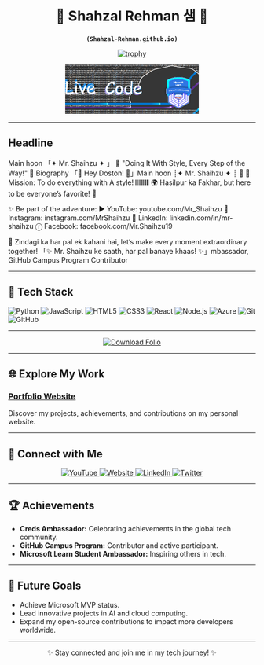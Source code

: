 <div align="center">

# 🌟 Shahzal Rehman 샘 🌟  
**`(Shahzal-Rehman.github.io)`**

[![trophy](https://github-profile-trophy.vercel.app/?username=Shahzal-Rehman&theme=onedark)](https://github.com/Shahzal-Rehman/github-profile-trophy)

<p align="center">
  <a href="./img/Download Folio/Download Folio.png">
    <img alt="Download Folio" style="max-height: 100px" src="./img/Download Folio/Download Folio.png">
  </a>
</p>

</div>

---

## Headline 
Main hoon 「✦ Mr. Shaihzu ✦ 」 🎀 "Doing It With Style, Every Step of the Way!" 🚀
Biography
「🌟 Hey Doston! 🌟」Main hoon ┊✦ Mr. Shaihzu ✦ ┊ 🚀
🎀 Mission: To do everything with A style! 𝄃𝄃𝄂𝄂𝄀𝄁𝄃𝄂𝄂𝄃
🌍 Hasilpur ka Fakhar, but here to be everyone’s favorite! 💖

✨ Be part of the adventure:
▶️ YouTube: youtube.com/Mr_Shaihzu
📸 Instagram: instagram.com/MrShaihzu
🔗 LinkedIn: linkedin.com/in/mr-shaihzu
ⓕ Facebook: facebook.com/Mr.Shaihzu19


📝 Zindagi ka har pal ek kahani hai, let’s make every moment extraordinary together!
「✨ Mr. Shaihzu ke saath, har pal banaye khaas! ✨」mbassador, GitHub Campus Program Contributor  

---

## 🔧 Tech Stack
![Python](https://img.shields.io/badge/-Python-3776AB?logo=python&logoColor=white&style=flat)
![JavaScript](https://img.shields.io/badge/-JavaScript-F7DF1E?logo=javascript&logoColor=black&style=flat)
![HTML5](https://img.shields.io/badge/-HTML5-E34F26?logo=html5&logoColor=white&style=flat)
![CSS3](https://img.shields.io/badge/-CSS3-1572B6?logo=css3&logoColor=white&style=flat)
![React](https://img.shields.io/badge/-React-61DAFB?logo=react&logoColor=black&style=flat)
![Node.js](https://img.shields.io/badge/-Node.js-339933?logo=node.js&logoColor=white&style=flat)
![Azure](https://img.shields.io/badge/-Azure-0078D4?logo=microsoft-azure&logoColor=white&style=flat)
![Git](https://img.shields.io/badge/-Git-F05032?logo=git&logoColor=white&style=flat)
![GitHub](https://img.shields.io/badge/-GitHub-181717?logo=github&logoColor=white&style=flat)

---

<p align="center">
  <a href="./img/Download Folio/1730069428926.mp4">
    <img alt="Download Folio" style="max-height: 100px" src="./img/Download Folio/1730069428926.mp4">
  </a>
</p>

---

## 🌐 Explore My Work
### [Portfolio Website]([https://shahzal.com](https://sites.google.com/view/mr-shaihzu))  
Discover my projects, achievements, and contributions on my personal website.  

---

## 🤝 Connect with Me
<p align="center">
  <a href="https://www.youtube.com/channel/UCHD_wGlQFIfwfScoZ55urfw" target="_blank">
    <img alt="YouTube" width="48" src="https://img.icons8.com/color/48/youtube-play.png">
  </a>
  <a href="https://mlsapro.com/" target="_blank">
    <img alt="Website" width="48" src="https://img.icons8.com/ios-filled/48/globe.png">
  </a>
  <a href="https://linkedin.com/in/shahzalrehman" target="_blank">
    <img alt="LinkedIn" width="48" src="https://img.icons8.com/color/48/linkedin.png">
  </a>
  <a href="https://twitter.com/Shahzal_Rehman" target="_blank">
    <img alt="Twitter" width="48" src="https://img.icons8.com/color/48/twitter--v1.png">
  </a>
</p>

---

## 🏆 Achievements
- **Creds Ambassador:** Celebrating achievements in the global tech community.
- **GitHub Campus Program:** Contributor and active participant.
- **Microsoft Learn Student Ambassador:** Inspiring others in tech.

---

## 🎯 Future Goals
- Achieve Microsoft MVP status.
- Lead innovative projects in AI and cloud computing.
- Expand my open-source contributions to impact more developers worldwide.

---

<div align="center">
  <p>✨ Stay connected and join me in my tech journey! ✨</p>
</div>
